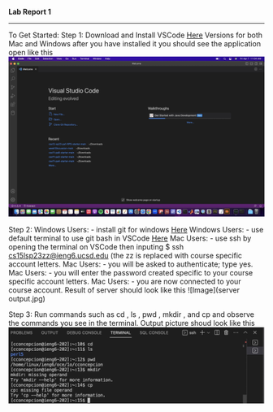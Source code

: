 **Lab Report 1**
******************
To Get Started: 
Step 1: Download and Install VSCode [Here](https://code.visualstudio.com/) Versions for both Mac and Windows
after you have installed it you should see the application open like this ![Image](vscode.jpg)

Step 2: Windows Users: - install git for windows [Here](https://gitforwindows.org/)
        Windows Users: - use default terminal to use git bash in VSCode [Here](https://stackoverflow.com/questions/42606837/how-do-i-use-bash-on-windows-from-the-visual-studio-code-integrated-terminal/50527994#50527994)
        Mac Users: - use ssh by opening the terminal on VSCode then inputing $ ssh cs15lsp23zz@ieng6.ucsd.edu (the zz is replaced with course specific account letters.
        Mac Users: - you will be asked to authenticate; type yes. 
        Mac Users: - you will enter the password created specific to your course specific account letters. 
        Mac Users: - you are now connected to your course account. 
        Result of server should look like this ![Image](server output.jpg)

Step 3: Run commands such as cd , ls , pwd , mkdir , and cp and observe the commands you see in the terminal. 
        Output picture shoud look like this ![Image](commands.jpg) 

